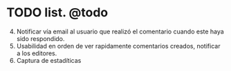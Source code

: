 TODO list. @todo
================

4. Notificar vía email al usuario que realizó el comentario cuando este haya sido respondido.
5. Usabilidad en orden de ver rapidamente comentarios creados, notificar a los editores.
6. Captura de estadíticas